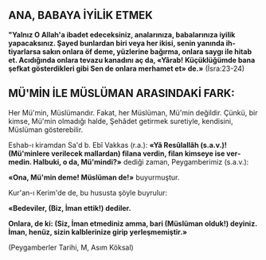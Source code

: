 ## ANA, BABAYA İYİLİK ETMEK

**"Yalnız O Allah'a ibadet edeceksiniz, anala­rınıza, babalarınıza iyilik yapacaksınız. Şayed bunlardan biri veya her ikisi, senin yanında ih­tiyarlarsa sakın onlara öf deme, yüzlerine ba­ğırma, onlara saygı ile hitab et. Acıdığında on­lara tevazu kanadını aç da, «Yârab! Küçüklü­ğümde bana şefkat gösterdikleri gibi Sen de on­lara merhamet et» de.»**
(İsra:23-24)

## MÜ'MİN İLE MÜSLÜMAN ARASINDAKİ FARK:

Her Mü'min, Müslümandır. Fakat, her Müslüman, Mü'min değildir. Çünkü, bir kimse, Mü'min olmadığı halde, Şehâdet getirmek suretiyle, kendisini, Müslüman gösterebilir.

Eshab-ı kiramdan Sa'd b. Ebî Vakkas (r.a.): **«Yâ Resûlallâh (s.a.v.)! (Mü'minlere verilecek mallardan) filana verdin, filan kimseye ise ver­medin. Halbuki, o da, Mü'mindi?»** dediği zaman, Peygamberimiz (s.a.v.):

**«Ona, Mü'min deme! Müslüman de!»** buyur­muştur.

Kur'an-ı Kerim'de de, bu hususta şöyle buyrulur:

**«Bedeviler, (Biz, İman ettik!) dediler.**

**Onlara, de ki: (Siz, İman etmediniz amma, bari (Müslüman olduk!) deyiniz. İman, henüz, sizin kalblerinize girip yerleşmemiştir.»**

(Peygamberler Tarihi, M, Asım Köksal)
